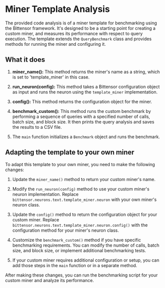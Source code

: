 # Miner Template Analysis 

The provided code analysis is of a miner template for benchmarking using the Bittensor framework. It's designed to be a starting point for creating a custom miner, and measures its performance with respect to query execution. The template extends the `QueryBenchmark` class and provides methods for running the miner and configuring it.

## What it does

1. **miner_name():** This method returns the miner's name as a string, which is set to 'template_miner' in this case.

2. **run_neuron(config):** This method takes a Bittensor configuration object as input and runs the neuron using the `template_miner` implementation.

3. **config():** This method returns the configuration object for the miner.

4. **benchmark_custom():** This method runs the custom benchmark by performing a sequence of queries with a specified number of calls, batch size, and block size. It then prints the query analysis and saves the results to a CSV file.

5. The `main` function initializes a `Benchmark` object and runs the benchmark.

## Adapting the template to your own miner

To adapt this template to your own miner, you need to make the following changes:

1. Update the `miner_name()` method to return your custom miner's name.

2. Modify the `run_neuron(config)` method to use your custom miner's neuron implementation. Replace `bittensor.neurons.text.template_miner.neuron` with your own miner's neuron class.

3. Update the `config()` method to return the configuration object for your custom miner. Replace `bittensor.neurons.text.template_miner.neuron.config()` with the configuration method for your miner's neuron class.

4. Customize the `benchmark_custom()` method if you have specific benchmarking requirements. You can modify the number of calls, batch size, and block size, or implement additional benchmarking tests.

5. If your custom miner requires additional configuration or setup, you can add those steps in the `main` function or in a separate method.

After making these changes, you can run the benchmarking script for your custom miner and analyze its performance.


